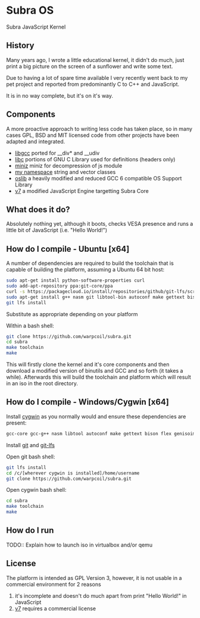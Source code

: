 # Subra OS
Subra JavaScript Kernel

## History
Many years ago, I wrote a little educational kernel, it didn't do much, just print a big picture on the screen of a sunflower and write some text.

Due to having a lot of spare time available I very recently went back to my pet project and reported from predominantly C to C++ and JavaScript.

It is in no way complete, but it's on it's way.

## Components
A more proactive approach to writing less code has taken place, so in many cases GPL, BSD and MIT licensed code from other projects have been adapted and integrated.

* [libgcc](https://gcc.gnu.org/onlinedocs/gccint/Libgcc.html) ported for __div* and __udiv
* [libc](https://www.gnu.org/software/libc/) portions of GNU C Library used for definitions (headers only)
* [miniz](https://github.com/richgel999/miniz) miniz for decompression of js module
* [my namespace](https://sourceforge.net/projects/simplecstringclass/) string and vector classes
* [oslib](http://oslib.sourceforge.net/) a heavily modified and reduced GCC 6 compatible OS Support Library
* [v7](https://github.com/cesanta/v7) a modified JavaScript Engine targetting Subra Core

## What does it do?

Absolutely nothing yet, although it boots, checks VESA presence and runs a little bit of JavaScript (i.e. "Hello World!")

## How do I compile - Ubuntu [x64]

A number of dependencies are required to build the toolchain that is capable of building the platform, assuming a Ubuntu 64 bit host:

```bash
sudo apt-get install python-software-properties curl
sudo add-apt-repository ppa:git-core/ppa
curl -s https://packagecloud.io/install/repositories/github/git-lfs/script.deb.sh | sudo bash
sudo apt-get install g++ nasm git libtool-bin autoconf make gettext bison flex genisoimage texinfo python-mako cmake git git-lfs zlib1g-dev zip
git lfs install
```

Substitute as appropriate depending on your platform

Within a bash shell:

```bash
git clone https://github.com/warpcoil/subra.git
cd subra
make toolchain
make
```

This will firstly clone the kernel and it's core components and then download a modified version of binutils and GCC and so forth (it takes a while).  Afterwards this will build the toolchain and platform which will result in an iso in the root directory.

## How do I compile - Windows/Cygwin [x64]

Install [cygwin](https://www.cygwin.com) as you normally would and ensure these dependencies are present:

```bash
gcc-core gcc-g++ nasm libtool autoconf make gettext bison flex genisoimage texinfo python-mako cmake zlib-devel zip
```

Install [git](https://git-scm.com/download) and [git-lfs](https://github.com/git-lfs/git-lfs/releases)

Open git bash shell:

```bash
git lfs install
cd /c/[wherever cygwin is installed]/home/username
git clone https://github.com/warpcoil/subra.git
```

Open cygwin bash shell:

```bash
cd subra
make toolchain
make
```

## How do I run

TODO::  Explain how to launch iso in virtualbox and/or qemu

## License

The platform is intended as GPL Version 3, however, it is not usable in a commercial environment for 2 reasons

1. it's incomplete and doesn't do much apart from print "Hello World!" in JavaScript
2. [v7](https://github.com/cesanta/v7) requires a commercial license
